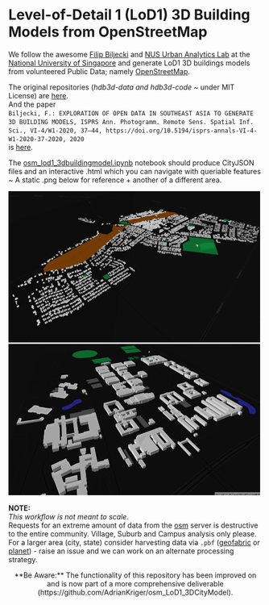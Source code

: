 # <h align="center">Level-of-Detail 1 (LoD1) 3D Building Models from OpenStreetMap</h>

We follow the awesome [Filip Biljecki](https://filipbiljecki.com/) and [NUS Urban Analytics Lab](https://ual.sg/) at the [National University of Singapore](https://www.nus.edu.sg/) and generate LoD1 3D buildings models from volunteered Public Data; namely [OpenStreetMap](https://en.wikipedia.org/wiki/OpenStreetMap). 

The original repositories (*hdb3d-data and hdb3d-code* ~ under MIT License) are [here](https://github.com/ualsg).  
And the paper  
`Biljecki, F.: EXPLORATION OF OPEN DATA IN SOUTHEAST ASIA TO GENERATE 3D BUILDING MODELS, ISPRS Ann. Photogramm. Remote Sens. Spatial Inf. Sci., VI-4/W1-2020, 37–44, https://doi.org/10.5194/isprs-annals-VI-4-W1-2020-37-2020, 2020`  
is [here](https://www.isprs-ann-photogramm-remote-sens-spatial-inf-sci.net/VI-4-W1-2020/37/2020/).

The [osm_lod1_3dbuildingmodel.ipynb](https://github.com/AdrianKriger/osm_LoD1_3Dbuildings/blob/main/osm_lod1_3dbuildingmodel.ipynb) notebook should produce CityJSON files and an interactive .html which you can navigate with queriable features ~ A static .png below for reference + another of a different area.

<img src="img/mamre.PNG" alt="alt text" width="500" height="300"> <img src="img/cput.PNG" alt="alt text" width="500" height="300">

**NOTE:**  
*This workflow is not meant to scale.*  
Requests for an extreme amount of data from the [osm](https://en.wikipedia.org/wiki/OpenStreetMap) server is destructive to the entire community. Village, Suburb and Campus analysis only please. For a larger area (city, state) consider harvesting data via `.pbf` ([geofabric](https://download.geofabrik.de/index.html) or [planet](https://planet.osm.org/)) - raise an issue and we can work on an alternate processing strategy.


<p align="center"> **Be Aware:** The functionality of this repository has been improved on and is now part of a more comprehensive deliverable (https://github.com/AdrianKriger/osm_LoD1_3DCityModel).  
</p>
